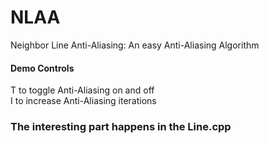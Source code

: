 # NLAA
Neighbor Line Anti-Aliasing: An easy Anti-Aliasing Algorithm 
#### Demo Controls
T to toggle Anti-Aliasing on and off  
I to increase Anti-Aliasing iterations

### The interesting part happens in the Line.cpp
